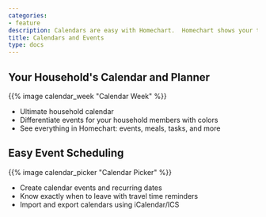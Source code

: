 ```yaml
---
categories:
- feature
description: Calendars are easy with Homechart.  Homechart shows your tasks, transactions, meal plan, and your events in one simple view.
title: Calendars and Events
type: docs
---
```


## Your Household's Calendar and Planner

{{% image calendar_week "Calendar Week" %}}

- Ultimate household calendar
- Differentiate events for your household members with colors
- See everything in Homechart: events, meals, tasks, and more

## Easy Event Scheduling

{{% image calendar_picker "Calendar Picker" %}}

- Create calendar events and recurring dates
- Know exactly when to leave with travel time reminders
- Import and export calendars using iCalendar/ICS
